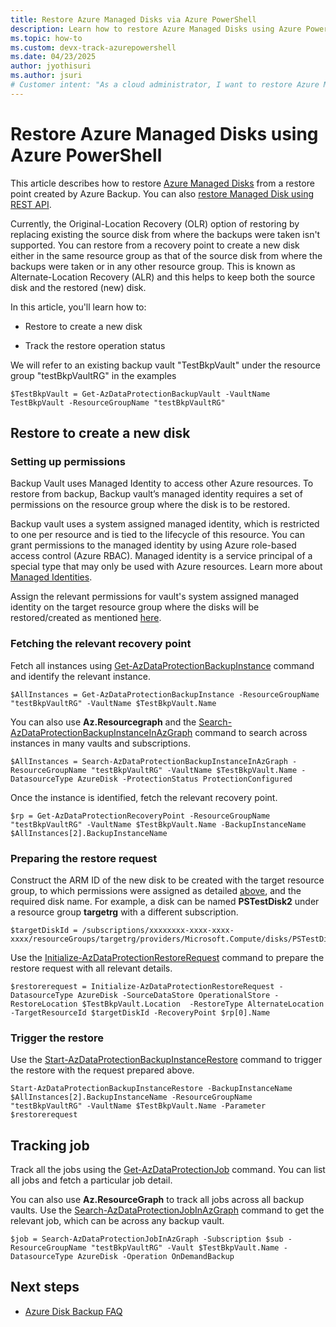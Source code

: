 ```yaml
---
title: Restore Azure Managed Disks via Azure PowerShell
description: Learn how to restore Azure Managed Disks using Azure PowerShell.
ms.topic: how-to
ms.custom: devx-track-azurepowershell
ms.date: 04/23/2025
author: jyothisuri
ms.author: jsuri
# Customer intent: "As a cloud administrator, I want to restore Azure Managed Disks using PowerShell, so that I can efficiently recover data from backup while ensuring minimal disruption to existing resources."
---
```


# Restore Azure Managed Disks using Azure PowerShell

This article describes how to restore [Azure Managed Disks](/azure/virtual-machines/managed-disks-overview) from a restore point created by Azure Backup. You can also [restore Managed Disk using REST API](backup-azure-dataprotection-use-rest-api-restore-disks.md).

Currently, the Original-Location Recovery (OLR) option of restoring by replacing existing the source disk from where the backups were taken isn't supported. You can restore from a recovery point to create a new disk either in the same resource group as that of the source disk from where the backups were taken or in any other resource group. This is known as Alternate-Location Recovery (ALR) and this helps to keep both the source disk and the restored (new) disk.

In this article, you'll learn how to:

- Restore to create a new disk

- Track the restore operation status

We will refer to an existing backup vault "TestBkpVault" under the resource group "testBkpVaultRG" in the examples

```azurepowershell-interactive
$TestBkpVault = Get-AzDataProtectionBackupVault -VaultName TestBkpVault -ResourceGroupName "testBkpVaultRG"
```

## Restore to create a new disk

### Setting up permissions

Backup Vault uses Managed Identity to access other Azure resources. To restore from backup, Backup vault’s managed identity requires a set of permissions on the resource group where the disk is to be restored.

Backup vault uses a system assigned managed identity, which is restricted to one per resource and is tied to the lifecycle of this resource. You can grant permissions to the managed identity by using Azure role-based access control (Azure RBAC). Managed identity is a service principal of a special type that may only be used with Azure resources. Learn more about [Managed Identities](../active-directory/managed-identities-azure-resources/overview.md).

Assign the relevant permissions for vault's system assigned managed identity on the target resource group where the disks will be restored/created as mentioned [here](restore-managed-disks.md#restore-to-create-a-new-disk).

### Fetching the relevant recovery point

Fetch all instances using [Get-AzDataProtectionBackupInstance](/powershell/module/az.dataprotection/get-azdataprotectionbackupinstance) command and identify the relevant instance.

```azurepowershell-interactive
$AllInstances = Get-AzDataProtectionBackupInstance -ResourceGroupName "testBkpVaultRG" -VaultName $TestBkpVault.Name
```

You can also use **Az.Resourcegraph** and the [Search-AzDataProtectionBackupInstanceInAzGraph](/powershell/module/az.dataprotection/search-azdataprotectionbackupinstanceinazgraph) command to search across instances in many vaults and subscriptions.

```azurepowershell-interactive
$AllInstances = Search-AzDataProtectionBackupInstanceInAzGraph -ResourceGroupName "testBkpVaultRG" -VaultName $TestBkpVault.Name -DatasourceType AzureDisk -ProtectionStatus ProtectionConfigured
```

Once the instance is identified, fetch the relevant recovery point.

```azurepowershell-interactive
$rp = Get-AzDataProtectionRecoveryPoint -ResourceGroupName "testBkpVaultRG" -VaultName $TestBkpVault.Name -BackupInstanceName $AllInstances[2].BackupInstanceName
```

### Preparing the restore request

Construct the ARM ID of the new disk to be created with the target resource group, to which permissions were assigned as detailed [above](#setting-up-permissions), and the required disk name. For example, a disk can be named **PSTestDisk2** under a resource group **targetrg** with a different subscription.

```azurepowershell-interactive
$targetDiskId = /subscriptions/xxxxxxxx-xxxx-xxxx-xxxx/resourceGroups/targetrg/providers/Microsoft.Compute/disks/PSTestDisk2
```

Use the [Initialize-AzDataProtectionRestoreRequest](/powershell/module/az.dataprotection/initialize-azdataprotectionrestorerequest) command to prepare the restore request with all relevant details.

```azurepowershell-interactive
$restorerequest = Initialize-AzDataProtectionRestoreRequest -DatasourceType AzureDisk -SourceDataStore OperationalStore -RestoreLocation $TestBkpVault.Location  -RestoreType AlternateLocation -TargetResourceId $targetDiskId -RecoveryPoint $rp[0].Name
```

### Trigger the restore

Use the [Start-AzDataProtectionBackupInstanceRestore](/powershell/module/az.dataprotection/start-azdataprotectionbackupinstancerestore) command to trigger the restore with the request prepared above.

```azurepowershell-interactive
Start-AzDataProtectionBackupInstanceRestore -BackupInstanceName $AllInstances[2].BackupInstanceName -ResourceGroupName "testBkpVaultRG" -VaultName $TestBkpVault.Name -Parameter $restorerequest
```

## Tracking job

Track all the jobs using the [Get-AzDataProtectionJob](/powershell/module/az.dataprotection/get-azdataprotectionjob) command. You can list all jobs and fetch a particular job detail.

You can also use **Az.ResourceGraph** to track all jobs across all backup vaults. Use the [Search-AzDataProtectionJobInAzGraph](/powershell/module/az.dataprotection/search-azdataprotectionjobinazgraph) command to get the relevant job, which can be across any backup vault.

```azurepowershell-interactive
$job = Search-AzDataProtectionJobInAzGraph -Subscription $sub -ResourceGroupName "testBkpVaultRG" -Vault $TestBkpVault.Name -DatasourceType AzureDisk -Operation OnDemandBackup
```

## Next steps

- [Azure Disk Backup FAQ](disk-backup-faq.yml)
